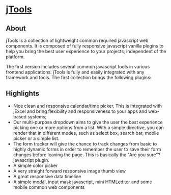 # [jTools](https://bossanova.uk/jtools/)

About
---------
jTools is a collection of lightweight common required javascript web components. It is composed of fully responsive javascript vanilla plugins to help you bring the best user experience to your projects, independent of the platform.</p>

The first version includes several common javascript tools in various frontend applications. jTools is fully and easily integrated with any framework and tools. The first collection brings the following plugins:

Highlights
---------
* Nice clean and responsive calendar/time picker. This is integrated with jExcel and bring flexibility and responsiveness to your apps and web-based systems;
* Our multi-purpose dropdown aims to give the user the best experience picking one or more options from a list. With a simple directive, you can render that in different modes, such as select box, search bar, mobile picker or a simple list.
* The form tracker will give the chance to track changes from basic to highly dynamic forms in order to remember the user to save their form changes before leaving the page. This is basically the "Are you sure"? javascript plugin.
* A simple color picker
* A very straight forward responsive image thumb view
* A great responsive data timeline
* A simple modal, input mask javascript, mini HTMLeditor and some mobile common web components
